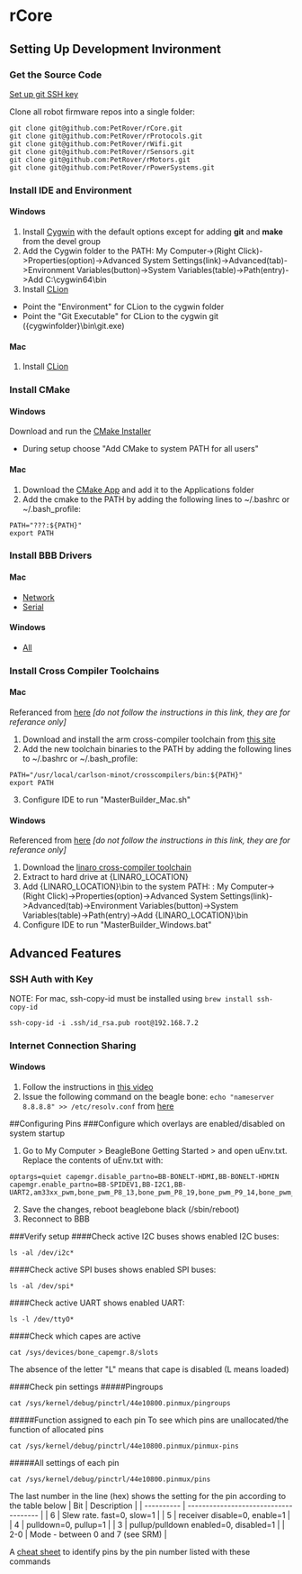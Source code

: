 # rCore


## Setting Up Development Invironment

### Get the Source Code
[Set up git SSH key](https://help.github.com/articles/generating-ssh-keys/)


Clone all robot firmware repos into a single folder:
```
git clone git@github.com:PetRover/rCore.git
git clone git@github.com:PetRover/rProtocols.git
git clone git@github.com:PetRover/rWifi.git
git clone git@github.com:PetRover/rSensors.git
git clone git@github.com:PetRover/rMotors.git
git clone git@github.com:PetRover/rPowerSystems.git
```

### Install IDE and Environment 

#### Windows
1. Install [Cygwin](https://cygwin.com/setup-x86_64.exe) with the default options except for adding **git** and **make** from the devel group 
2. Add the Cygwin folder to the PATH: My Computer->(Right Click)->Properties(option)->Advanced System Settings(link)->Advanced(tab)->Environment Variables(button)->System Variables(table)->Path(entry)->Add C:\cygwin64\bin
3. Install [CLion](http://download.jetbrains.com/cpp/clion-1.1.exe)
* Point the "Environment" for CLion to the cygwin folder 
* Point the "Git Executable" for CLion to the cygwin git ({cygwinfolder}\bin\git.exe) 

#### Mac
1. Install [CLion](http://download.jetbrains.com/cpp/CLion-1.1.dmg)

### Install CMake

#### Windows 
Download and run the [CMake Installer](http://www.cmake.org/files/v3.3/cmake-3.3.1-win32-x86.exe)
* During setup choose "Add CMake to system PATH for all users"

#### Mac
1. Download the [CMake App](http://www.cmake.org/files/v3.3/cmake-3.3.1-Darwin-x86_64.dmg) and add it to the Applications folder
2. Add the cmake to the PATH by adding the following lines to ~/.bashrc or ~/.bash_profile:
```shell
PATH="???:${PATH}"
export PATH
```

### Install BBB Drivers
#### Mac
* [Network](http://beagleboard.org/static/Drivers/MacOSX/RNDIS/HoRNDIS.pkg)
* [Serial](http://beagleboard.org/static/Drivers/MacOSX/FTDI/FTDI_Ser.dmg)

#### Windows
* [All](http://beagleboard.org/static/Drivers/Windows/BONE_D64.exe)

### Install Cross Compiler Toolchains 

#### Mac
Referanced from [here](http://tblog.rool.at/?p=57) *[do not follow the instructions in this link, they are for referance only]*

1. Download and install the arm cross-compiler toolchain from [this site](http://www.carlson-minot.com/downloads/arm-2014.05-29-arm-none-linux-gnueabi.osx.intelx86.bin.pkg)
2. Add the new toolchain binaries to the PATH by adding the following lines to ~/.bashrc or ~/.bash_profile:
```shell
PATH="/usr/local/carlson-minot/crosscompilers/bin:${PATH}"
export PATH
```
3. Configure IDE to run "MasterBuilder_Mac.sh"

#### Windows 
Referenced from [here](http://jkuhlm.bplaced.net/hellobone/) *[do not follow the instructions in this link, they are for referance only]*

1. Download the [linaro cross-compiler toolchain](http://releases.linaro.org/13.09/components/toolchain/binaries/gcc-linaro-arm-linux-gnueabihf-4.8-2013.09_win32.zip)
2. Extract to hard drive at {LINARO_LOCATION}
3. Add {LINARO_LOCATION}\bin to the system PATH: : My Computer->(Right Click)->Properties(option)->Advanced System Settings(link)->Advanced(tab)->Environment Variables(button)->System Variables(table)->Path(entry)->Add {LINARO_LOCATION}\bin
4. Configure IDE to run "MasterBuilder_Windows.bat"

## Advanced Features
### SSH Auth with Key
 NOTE: For mac, ssh-copy-id must be installed using ```brew install ssh-copy-id```
```shell
ssh-copy-id -i .ssh/id_rsa.pub root@192.168.7.2
```

### Internet Connection Sharing

#### Windows
1. Follow the instructions in [this video](https://www.youtube.com/watch?v=D-NEPiZDSx8)
2. Issue the following command on the beagle bone: ```echo "nameserver 8.8.8.8" >> /etc/resolv.conf``` from [here](http://robotic-controls.com/learn/beaglebone/beaglebone-internet-over-usb-only)


##Configuring Pins
###Configure which overlays are enabled/disabled on system startup
1. Go to My Computer > BeagleBone Getting Started > and open uEnv.txt. Replace the contents of uEnv.txt with: 
```
optargs=quiet capemgr.disable_partno=BB-BONELT-HDMI,BB-BONELT-HDMIN capemgr.enable_partno=BB-SPIDEV1,BB-I2C1,BB-UART2,am33xx_pwm,bone_pwm_P8_13,bone_pwm_P8_19,bone_pwm_P9_14,bone_pwm_P9_16
```
2. Save the changes, reboot beaglebone black (/sbin/reboot)
3. Reconnect to BBB

###Verify setup
####Check active I2C buses
shows enabled I2C buses:
```shell
ls -al /dev/i2c*
```
####Check active SPI buses
shows enabled SPI buses:
```shell
ls -al /dev/spi*
```

####Check active UART
shows enabled UART:
```shell
ls -l /dev/ttyO*
```

####Check which capes are active
```shell
cat /sys/devices/bone_capemgr.8/slots
```
The absence of the letter "L" means that cape is disabled (L means loaded)

####Check pin settings
#####Pingroups
```shell
cat /sys/kernel/debug/pinctrl/44e10800.pinmux/pingroups
```

#####Function assigned to each pin
To see which pins are unallocated/the function of allocated pins
```shell
cat /sys/kernel/debug/pinctrl/44e10800.pinmux/pinmux-pins
```

#####All settings of each pin
```shell
cat /sys/kernel/debug/pinctrl/44e10800.pinmux/pins
```

The last number in the line (hex) shows the setting for the pin according to the table below
| Bit        | Description                           |
| ---------- | ------------------------------------- |
| 6          | Slew rate. fast=0, slow=1             |
| 5          | receiver disable=0, enable=1          |
| 4          | pulldown=0, pullup=1                  |
| 3          | pullup/pulldown enabled=0, disabled=1 |
| 2-0        | Mode - between 0 and 7 (see SRM)      |

A [cheat sheet](http://www.valvers.com/wp-content/uploads/2013/10/bbb_gpio_cheat.pdf) to identify pins by the pin number listed with these commands